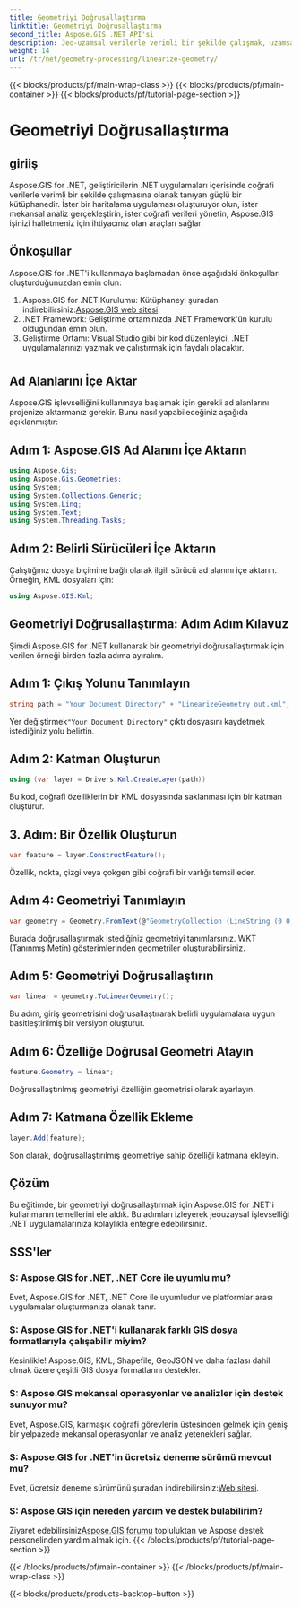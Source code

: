 ```yaml
---
title: Geometriyi Doğrusallaştırma
linktitle: Geometriyi Doğrusallaştırma
second_title: Aspose.GIS .NET API'si
description: Jeo-uzamsal verilerle verimli bir şekilde çalışmak, uzamsal analiz gerçekleştirmek ve .NET uygulamalarınızdaki coğrafi değişiklikleri yapmak için Aspose.GIS for .NET'i nasıl kullanacağınızı öğrenin.
weight: 14
url: /tr/net/geometry-processing/linearize-geometry/
---
```


{{< blocks/products/pf/main-wrap-class >}}
{{< blocks/products/pf/main-container >}}
{{< blocks/products/pf/tutorial-page-section >}}

# Geometriyi Doğrusallaştırma

## giriiş
Aspose.GIS for .NET, geliştiricilerin .NET uygulamaları içerisinde coğrafi verilerle verimli bir şekilde çalışmasına olanak tanıyan güçlü bir kütüphanedir. İster bir haritalama uygulaması oluşturuyor olun, ister mekansal analiz gerçekleştirin, ister coğrafi verileri yönetin, Aspose.GIS işinizi halletmeniz için ihtiyacınız olan araçları sağlar.
## Önkoşullar
Aspose.GIS for .NET'i kullanmaya başlamadan önce aşağıdaki önkoşulları oluşturduğunuzdan emin olun:
1. Aspose.GIS for .NET Kurulumu: Kütüphaneyi şuradan indirebilirsiniz:[Aspose.GIS web sitesi](https://releases.aspose.com/gis/net/).
2. .NET Framework: Geliştirme ortamınızda .NET Framework'ün kurulu olduğundan emin olun.
3. Geliştirme Ortamı: Visual Studio gibi bir kod düzenleyici, .NET uygulamalarınızı yazmak ve çalıştırmak için faydalı olacaktır.
#
## Ad Alanlarını İçe Aktar
Aspose.GIS işlevselliğini kullanmaya başlamak için gerekli ad alanlarını projenize aktarmanız gerekir. Bunu nasıl yapabileceğiniz aşağıda açıklanmıştır:
## Adım 1: Aspose.GIS Ad Alanını İçe Aktarın
```csharp
using Aspose.Gis;
using Aspose.Gis.Geometries;
using System;
using System.Collections.Generic;
using System.Linq;
using System.Text;
using System.Threading.Tasks;
```
## Adım 2: Belirli Sürücüleri İçe Aktarın
Çalıştığınız dosya biçimine bağlı olarak ilgili sürücü ad alanını içe aktarın. Örneğin, KML dosyaları için:
```csharp
using Aspose.GIS.Kml;
```
## Geometriyi Doğrusallaştırma: Adım Adım Kılavuz
Şimdi Aspose.GIS for .NET kullanarak bir geometriyi doğrusallaştırmak için verilen örneği birden fazla adıma ayıralım.
## Adım 1: Çıkış Yolunu Tanımlayın
```csharp
string path = "Your Document Directory" + "LinearizeGeometry_out.kml";
```
 Yer değiştirmek`"Your Document Directory"` çıktı dosyasını kaydetmek istediğiniz yolu belirtin.
## Adım 2: Katman Oluşturun
```csharp
using (var layer = Drivers.Kml.CreateLayer(path))
```
Bu kod, coğrafi özelliklerin bir KML dosyasında saklanması için bir katman oluşturur.
## 3. Adım: Bir Özellik Oluşturun
```csharp
var feature = layer.ConstructFeature();
```
Özellik, nokta, çizgi veya çokgen gibi coğrafi bir varlığı temsil eder.
## Adım 4: Geometriyi Tanımlayın
```csharp
var geometry = Geometry.FromText(@"GeometryCollection (LineString (0 0, 1 1, 2 0),CompoundCurve ((4 0, 5 1), CircularString (5 1, 6 2, 7 1)))");
```
Burada doğrusallaştırmak istediğiniz geometriyi tanımlarsınız. WKT (Tanınmış Metin) gösterimlerinden geometriler oluşturabilirsiniz.
## Adım 5: Geometriyi Doğrusallaştırın
```csharp
var linear = geometry.ToLinearGeometry();
```
Bu adım, giriş geometrisini doğrusallaştırarak belirli uygulamalara uygun basitleştirilmiş bir versiyon oluşturur.
## Adım 6: Özelliğe Doğrusal Geometri Atayın
```csharp
feature.Geometry = linear;
```
Doğrusallaştırılmış geometriyi özelliğin geometrisi olarak ayarlayın.
## Adım 7: Katmana Özellik Ekleme
```csharp
layer.Add(feature);
```
Son olarak, doğrusallaştırılmış geometriye sahip özelliği katmana ekleyin.

## Çözüm
Bu eğitimde, bir geometriyi doğrusallaştırmak için Aspose.GIS for .NET'i kullanmanın temellerini ele aldık. Bu adımları izleyerek jeouzaysal işlevselliği .NET uygulamalarınıza kolaylıkla entegre edebilirsiniz.
## SSS'ler
### S: Aspose.GIS for .NET, .NET Core ile uyumlu mu?
Evet, Aspose.GIS for .NET, .NET Core ile uyumludur ve platformlar arası uygulamalar oluşturmanıza olanak tanır.
### S: Aspose.GIS for .NET'i kullanarak farklı GIS dosya formatlarıyla çalışabilir miyim?
Kesinlikle! Aspose.GIS, KML, Shapefile, GeoJSON ve daha fazlası dahil olmak üzere çeşitli GIS dosya formatlarını destekler.
### S: Aspose.GIS mekansal operasyonlar ve analizler için destek sunuyor mu?
Evet, Aspose.GIS, karmaşık coğrafi görevlerin üstesinden gelmek için geniş bir yelpazede mekansal operasyonlar ve analiz yetenekleri sağlar.
### S: Aspose.GIS for .NET'in ücretsiz deneme sürümü mevcut mu?
 Evet, ücretsiz deneme sürümünü şuradan indirebilirsiniz:[Web sitesi](https://releases.aspose.com/).
### S: Aspose.GIS için nereden yardım ve destek bulabilirim?
 Ziyaret edebilirsiniz[Aspose.GIS forumu](https://forum.aspose.com/c/gis/33) topluluktan ve Aspose destek personelinden yardım almak için.
{{< /blocks/products/pf/tutorial-page-section >}}

{{< /blocks/products/pf/main-container >}}
{{< /blocks/products/pf/main-wrap-class >}}

{{< blocks/products/products-backtop-button >}}

